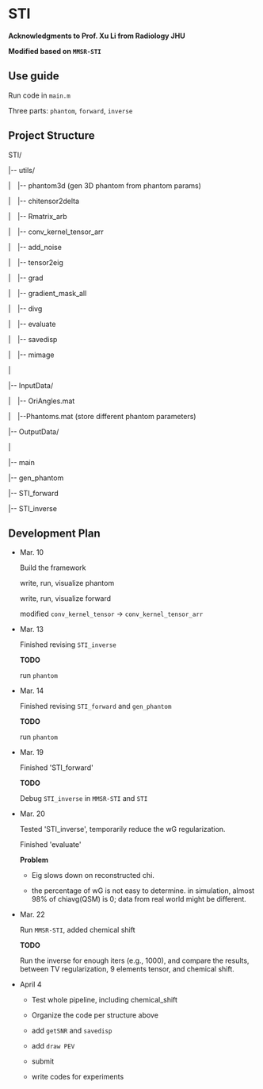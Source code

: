 # STI
**Acknowledgments to Prof. Xu Li from Radiology JHU**

**Modified based on   `MMSR-STI`**

## Use guide
Run code in `main.m`

Three parts: `phantom`, `forward`, `inverse`

## Project Structure

STI/

|-- utils/

|&emsp;|-- phantom3d (gen 3D phantom from phantom params)

|&emsp;|-- chitensor2delta

|&emsp;|-- Rmatrix_arb

|&emsp;|-- conv_kernel_tensor_arr 

|&emsp;|-- add_noise

|&emsp;|-- tensor2eig

|&emsp;|-- grad

|&emsp;|-- gradient_mask_all

|&emsp;|-- divg

|&emsp;|-- evaluate

|&emsp;|-- savedisp

|&emsp;|-- mimage

|

|-- InputData/

|&emsp;|-- OriAngles.mat 

|&emsp;|--Phantoms.mat (store different phantom parameters)

|-- OutputData/

|

|-- main

|-- gen_phantom

|-- STI_forward

|-- STI_inverse

## Development Plan
- Mar. 10 

    Build the framework

    write, run, visualize phantom

    write, run, visualize forward

    modified `conv_kernel_tensor` -> `conv_kernel_tensor_arr`

- Mar. 13

    Finished revising `STI_inverse`

    **TODO**

    run `phantom`

- Mar. 14

    Finished revising `STI_forward` and `gen_phantom`

    **TODO**

    run `phantom`
    
- Mar. 19
  
    Finished 'STI_forward'
    
    **TODO**
    
    Debug `STI_inverse` in `MMSR-STI` and `STI`

- Mar. 20

    Tested 'STI_inverse', temporarily reduce the wG regularization.

    Finished 'evaluate'

    **Problem**

    - Eig slows down on reconstructed chi.

    - the percentage of wG is not easy to determine. in simulation, almost 98% of
chiavg(QSM) is 0; data from real world might be different.

- Mar. 22

    Run `MMSR-STI`, added chemical shift

    **TODO**

    Run the inverse for enough iters (e.g., 1000), and compare the results, between TV
    regularization, 9 elements tensor, and chemical shift.

- April 4

    - Test whole pipeline, including chemical_shift

    - Organize the code per structure above

    - add `getSNR` and `savedisp`

    - add `draw PEV`

    - submit

    - write codes for experiments

